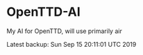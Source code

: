# OpenTTD-AI
My AI for OpenTTD, will use primarily air

Latest backup: Sun Sep 15 20:11:01 UTC 2019

